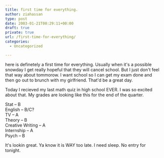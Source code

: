 ```yaml
---
title: first time for everything.
author: ziahassan
type: post
date: 2003-01-21T00:29:11+00:00
draft: true
private: true
url: /first-time-for-everything/
categories:
  - Uncategorized

---
```

here is definetely a first time for everything. Usually when it's a possible snowday I get really hopeful that they will cancel school. But I just don't feel that way about tommorow. I want school so I can get my exam done and then go out to brunch with my girlfriend. That'd be a great day.

Today I recieved my last math quiz in high school EVER. I was so excited about that. My grades are looking like this for the end of the quarter.

Stat &#8211; B  
English &#8211; B/C?  
TV &#8211; A  
Theory &#8211; B  
Creative Writing &#8211; A  
Internship &#8211; A  
Psych &#8211; B

It's lookin great. Ya know it is WAY too late. I need sleep. No entry for tonight.